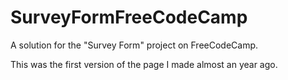 # SurveyFormFreeCodeCamp
A solution for the "Survey Form" project on FreeCodeCamp.

This was the first version of the page I made almost an year ago.

